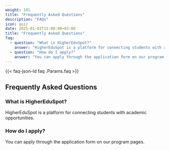 ```yaml
---
weight: 101
title: "Frequently Asked Questions"
description: "FAQs"
icon: quiz
date: 2025-01-03T15:00:00+03:00
title: "Frequently Asked Questions"
faq:
  - question: "What is HigherEduSpot?"
    answer: "HigherEduSpot is a platform for connecting students with academic opportunities."
  - question: "How do I apply?"
    answer: "You can apply through the application form on our program pages."
---
```


{{< faq-json-ld faq .Params.faq >}}

## Frequently Asked Questions

### What is HigherEduSpot?
HigherEduSpot is a platform for connecting students with academic opportunities.

### How do I apply?
You can apply through the application form on our program pages.
